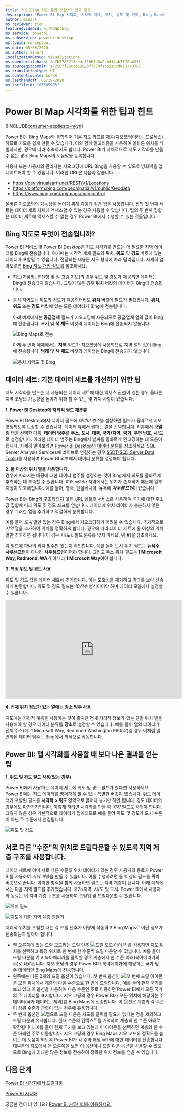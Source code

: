 ```yaml
---
title: 지도(Bing 지도 통합 포함)의 팁과 힌트
description: 'Power BI Map 시각화, 시각적 개체, 위치, 경도 및 위도, Bing Maps로 작동하는 방법 등에 대한 팁과 요령. '
author: mihart
ms.reviewer: rien
featuredvideoid: ajTPGNpthcg
ms.service: powerbi
ms.subservice: powerbi-desktop
ms.topic: conceptual
ms.date: 05/05/2020
ms.author: mihart
LocalizationGroup: Visualizations
ms.openlocfilehash: 8a7b5785712aeac318b3d8a2bbd14ab7170a435f
ms.sourcegitcommit: a72567f26c1653c25f7730fab6210cd011343707
ms.translationtype: HT
ms.contentlocale: ko-KR
ms.lasthandoff: 05/19/2020
ms.locfileid: "83565905"
---
```

# <a name="tips-and-tricks-for-power-bi-map-visualizations"></a>Power BI Map 시각화를 위한 팁과 힌트

[!INCLUDE[consumer-appliesto-nyyn](../includes/consumer-appliesto-nyyn.md)]    

Power BI는 Bing Maps와 통합되어 기본 지도 좌표를 제공(지오코딩이라는 프로세스)하므로 지도를 쉽게 만들 수 있습니다. 이와 함께 알고리즘을 사용하여 올바른 위치를 식별하지만, 경우에 따라 추측하기도 합니다. Power BI가 자체적으로 지도 시각화를 만들 수 없는 경우 Bing Maps의 도움말을 등록합니다. 

사용자 또는 사용자의 관리자는 지오코딩에 URL Bing을 사용할 수 있도록 방화벽을 업데이트해야 할 수 있습니다.  이러한 URL은 다음과 같습니다.
* https://dev.virtualearth.net/REST/V1/Locations
* https://platform.bing.com/geo/spatial/v1/public/Geodata
* https://www.bing.com/api/maps/mapcontrol

올바른 지오코딩의 가능성을 높이기 위해 다음과 같은 팁을 사용합니다. 팁의 첫 번째 세트는 데이터 세트 자체에 액세스할 수 있는 경우 사용할 수 있습니다. 팁의 두 번째 집합은 데이터 세트에 액세스할 수 없는 경우 Power BI에서 수행할 수 있는 것들입니다. 

## <a name="what-is-sent-to-bing-maps"></a>Bing 지도로 무엇이 전송됩니까?
Power BI 서비스 및 Power BI Desktop은 지도 시각화를 만드는 데 필요한 지역 데이터를 Bing에 전송합니다. 여기에는 시각적 개체 필드의 **위치**, **위도** 및 **경도** 버킷에 있는 데이터가 포함될 수 있습니다. 전달되는 내용은 지도 형식에 따라 달라집니다. 자세히 알아보려면 [Bing 지도 개인 정보](https://go.microsoft.com/fwlink/?LinkID=248686)를 참조하세요.

* 지도(거품형, 분산형 및 점 그림 지도)의 경우 위도 및 경도가 제공되면 데이터는 Bing에 전송되지 않습니다. 그렇지 않은 경우 **위치** 버킷의 데이터가 Bing에 전송됩니다.     

* 등치 지역도는 위도와 경도가 제공되더라도 **위치** 버킷에 필드가 필요합니다. **위치**, **위도** 또는 **경도** 버킷에 있는 모든 데이터가 Bing에 전송됩니다.
  
    아래 예제에서는 **공급업체** 필드가 지오코딩에 사용되므로 공급업체 열의 값이 Bing에 전송됩니다. **크기** 및 **색 채도** 버킷의 데이터는 Bing에 전송되지 않습니다.
  
    ![Bing Maps로 전송](./media/power-bi-map-tips-and-tricks/power-bi-sent-to-bing-new.png)
  
    아래 두 번째 예제에서는 **지역** 필드가 지오코딩에 사용되므로 지역 열의 값이 Bing에 전송됩니다. **범례** 및 **색 채도** 버킷의 데이터는 Bing에 전송되지 않습니다.
  
    ![등치 지역도 및 Bing](./media/power-bi-map-tips-and-tricks/power-bi-filled-map.png)

## <a name="in-the-dataset-tips-to-improve-the-underlying-dataset"></a>데이터 세트: 기본 데이터 세트를 개선하기 위한 팁
지도 시각화를 만드는 데 사용되는 데이터 세트에 대한 액세스 권한이 있는 경우 올바른 지역 코딩의 가능성을 높이기 위해 할 수 있는 몇 가지 사항이 있습니다.

**1. Power BI Desktop에 지리적 필드 재분류**

Power BI Desktop에서 데이터 필드에 *데이터 범주*를 설정하면 필드가 올바르게 지오코딩되도록 보장할 수 있습니다. 데이터 뷰에서 원하는 열을 선택합니다. 리본에서 **모델링** 탭을 선택한 다음, **데이터 범주**를 **주소**, **도시**, **대륙**, **국가/지역**, **국가**, **우편 번호**, **시**/**도**로 설정합니다. 이러한 데이터 범주는 Bing에서 날짜를 올바르게 인코딩하는 데 도움이 됩니다. 자세히 알아보려면 [Power BI Desktop의 데이터 분류](../transform-model/desktop-data-categorization.md)를 참조하세요. SQL Server Analysis Services에 라이브로 연결하는 경우 [SSDT(SQL Server Data Tools)](https://docs.microsoft.com/sql/ssdt/download-sql-server-data-tools-ssdt)를 사용하여 Power BI 외부에서 데이터 분류를 설정해야 합니다.

**2. 둘 이상의 위치 열을 사용합니다.**     
 경우에 따라서는 매핑에 대한 데이터 범주를 설정하는 것이 Bing에서 의도를 올바르게 추측하는 데 부족할 수 있습니다. 여러 국가나 지역에서는 위치가 존재하기 때문에 일부 지정이 모호해집니다. 예를 들어, 영국, 펜실베니아, 뉴욕에 ***사우샘프턴***이 있습니다.

Power BI는 Bing의 [구조화되지 않은 URL 템플릿 서비스](/bingmaps/rest-services/locations/find-a-location-by-address)를 사용하여 국가에 대한 주소 값 집합에 따라 위도 및 경도 좌표를 얻습니다. 데이터에 위치 데이터가 충분하지 않은 경우 그러한 열을 추가하고 적절하게 분류합니다.

 예를 들어 *도시* 열만 있는 경우 Bing에서 지오코딩하기 어려울 수 있습니다. 추가적으로 *지역* 열을 추가하여 위치를 명확하게 합니다.  경우에 따라 데이터 세트에 둘 이상의 위치 열만 추가하면 됩니다(이 경우 시/도). 필드 분류를 잊지 마세요. 위 #1을 참조하세요.

각 필드에 하나의 위치 범주만 있는지 확인합니다. 예를 들어 도시 위치 필드는 **뉴욕주 사우샘프턴**이 아니라 **사우샘프턴**이어야 합니다.  그리고 주소 위치 필드는 **1 Microsoft Way, Redmond, WA**가 아니라 **1 Microsoft Way**여야 합니다.

**3. 특정 위도 및 경도 사용**

위도 및 경도 값을 데이터 세트에 추가합니다. 이는 모호성을 제거하고 결과를 보다 신속하게 반환합니다. 위도 및 경도 필드는 *10진수* 형식이어야 하며 데이터 모델에서 설정할 수 있습니다.

<iframe width="560" height="315" src="https://www.youtube.com/embed/ajTPGNpthcg" frameborder="0" allowfullscreen></iframe>

**4. 전체 위치 정보가 있는 열에는 장소 범주 사용**

지도에는 지리적 계층을 사용하는 것이 좋지만 전체 지리적 정보가 있는 단일 위치 열을 사용해야 할 경우 데이터 분류를 **장소**로 설정할 수 있습니다. 예를 들어 열의 데이터가 전체 주소(예: 1 Microsoft Way, Redmond Washington 98052)일 경우 이처럼 일반화된 데이터 범주는 Bing에서 최적으로 작동합니다. 

## <a name="in-power-bi-tips-to-get-better-results-when-using-map-visualizations"></a>Power BI: 맵 시각화를 사용할 때 보다 나은 결과를 얻는 팁
**1. 위도 및 경도 필드 사용(있는 경우)**

Power BI에서 사용하는 데이터 세트에 위도 및 경도 필드가 있다면 사용하세요.  Power BI에는 지도 데이터를 명확하게 할 수 있는 특별한 버킷이 있습니다. 위도 데이터가 포함된 필드를 **시각화 > 위도** 영역으로 끌어다 놓기만 하면 됩니다.  경도 데이터의 경우에도 마찬가지입니다. 이렇게 하려면 시각화를 만들 때 *위치* 필드도 채워야 합니다. 그렇지 않은 경우 기본적으로 데이터가 집계되므로 예를 들어 위도 및 경도가 도시 수준이 아닌 주 수준에서 연결됩니다.

![위도 및 경도](./media/power-bi-map-tips-and-tricks/pbi_latitude.png) 

## <a name="use-geo-hierarchies-so-you-can-drill-down-to-different-levels-of-location"></a>서로 다른 "수준"의 위치로 드릴다운할 수 있도록 지역 계층 구조를 사용합니다.
데이터 세트에 이미 서로 다른 수준의 위치 데이터가 있는 경우 사용자와 동료가 Power BI를 사용하여 *지역 계층*을 만들 수 있습니다. 이를 수행하려면 둘 이상의 필드를 **위치** 버킷으로 끕니다. 이러한 방식을 함께 사용하면 필드는 지역 계층이 됩니다. 아래 예제에서는 다음 지역 필드를 추가했습니다. 국가/지역, 시/도 및 도시. Power BI에서 사용자와 동료는 이 지역 계층 구조를 사용하여 드릴업 및 드릴다운할 수 있습니다.

  ![위치 필드](./media/power-bi-map-tips-and-tricks/power-bi-hierarchy.png)

   ![지도에 대한 지역 계층 만들기](./media/power-bi-map-tips-and-tricks/power-bi-geo.gif)

지리적 위치를 드릴할 때는 각 드릴 단추가 어떻게 작동하고 Bing Maps로 어떤 정보가 전송되는지 알아야 합니다. 

* 맨 오른쪽에 있는 드릴 모드라는 드릴 단추 ![드릴 모드 아이콘](media/power-bi-map-tips-and-tricks/power-bi-drill-down.png) 를 사용하면 지도 위치를 선택하고 특정 위치로 한 번에 한 수준씩 드릴 다운할 수 있습니다. 예를 들어 드릴 다운을 켜고 북아메리카를 클릭할 경우 계층에서 한 수준 아래(북아메리카의 주)로 내려갑니다. 지오 코딩의 경우 Power BI가 북아메리카에 해당하는 국가 및 주 데이터만 Bing Maps에 전송합니다.  
* 왼쪽에는 다른 2개의 드릴 옵션이 있습니다. 첫 번째 옵션인 ![첫 번째 드릴 아이콘](media/power-bi-map-tips-and-tricks/power-bi-drill-down2.png) 은 모든 위치에서 계층의 다음 수준으로 한 번에 드릴합니다. 예를 들어 현재 국가를 보고 있고 이 옵션을 사용하여 다음 수준인 주로 이동하면 Power BI에서 모든 국가의 주 데이터를 표시합니다. 지오 코딩의 경우 Power BI가 모든 위치에 해당하는 주 데이터(국가 데이터는 제외)를 Bing Maps에 전송합니다. 이 옵션은 계층의 각 수준이 상위 수준과 관련이 없는 경우에 유용합니다. 
* 두 번째 옵션인 ![맵으로 드릴 다운은](./media/power-bi-map-tips-and-tricks/power-bi-drill-down3.png) 지도를 클릭할 필요가 없다는 점을 제외하고 드릴 다운과 유사합니다.  현재 수준의 컨텍스트를 기억하여 계층의 한 수준 아래로 확장됩니다. 예를 들어 현재 국가를 보고 있는데 이 아이콘을 선택하면 계층의 한 수준 아래인 주로 이동합니다. 지오 코딩의 경우 Bing Maps 지오 코드의 정확도를 높이는 데 도움이 되도록 Power BI가 각 주와 해당 국가에 대한 데이터를 전송합니다. 대부분의 지도에서 맨 오른쪽을 보면 이 옵션이나 드릴 다운 옵션을 사용할 수 있으므로 Bing에 최대한 많은 정보를 전송하여 정확한 위치 정보를 얻을 수 있습니다. 

## <a name="next-steps"></a>다음 단계
[Power BI 시각화에서 드릴다운](../consumer/end-user-drill.md)

[Power BI 시각화](power-bi-report-visualizations.md)

궁금한 점이 더 있나요? [Power BI 커뮤니티를 이용하세요.](https://community.powerbi.com/)
